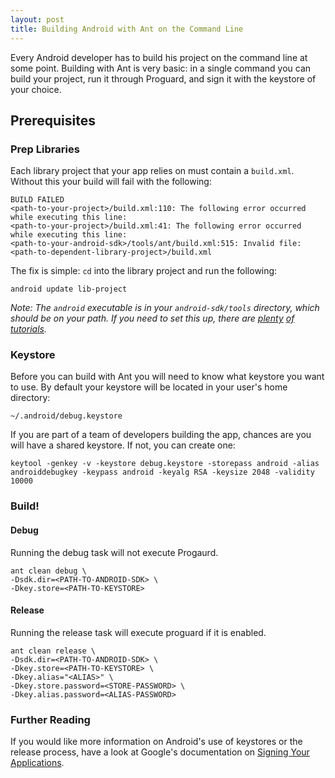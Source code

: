 ```yaml
---
layout: post
title: Building Android with Ant on the Command Line
---
```


Every Android developer has to build his project on the command line at some point. Building with Ant is very basic: in a single command you can build your project, run it through Proguard, and sign it with the keystore of your choice.

## Prerequisites

### Prep Libraries

Each library project that your app relies on must contain a `build.xml`. Without this your build will fail with the following:

    BUILD FAILED
    <path-to-your-project>/build.xml:110: The following error occurred while executing this line:
    <path-to-your-project>/build.xml:41: The following error occurred while executing this line:
    <path-to-your-android-sdk>/tools/ant/build.xml:515: Invalid file: <path-to-dependent-library-project>/build.xml

The fix is simple: `cd` into the library project and run the following:

    android update lib-project

*Note: The `android` executable is in your `android-sdk/tools` directory, which should be on your path. If you need to set this up, there are [plenty](http://spring.io/guides/gs/android/) [of](http://www.talkandroid.com/guides/developer/android-sdk-install-guide/) [tutorials](https://www.youtube.com/watch?v=k4FWDkzR7DA).*

### Keystore ###

Before you can build with Ant you will need to know what keystore you want to use. By default your keystore will be located in your user's home directory:

    ~/.android/debug.keystore

If you are part of a team of developers building the app, chances are you will have a shared keystore. If not, you can create one:

    keytool -genkey -v -keystore debug.keystore -storepass android -alias androiddebugkey -keypass android -keyalg RSA -keysize 2048 -validity 10000

### Build! ###

#### Debug

Running the debug task will not execute Progaurd.

    ant clean debug \
    -Dsdk.dir=<PATH-TO-ANDROID-SDK> \
    -Dkey.store=<PATH-TO-KEYSTORE>

#### Release ####

Running the release task will execute proguard if it is enabled.

    ant clean release \
    -Dsdk.dir=<PATH-TO-ANDROID-SDK> \
    -Dkey.store=<PATH-TO-KEYSTORE> \
    -Dkey.alias="<ALIAS>" \
    -Dkey.store.password=<STORE-PASSWORD> \
    -Dkey.alias.password=<ALIAS-PASSWORD>

### Further Reading ###

If you would like more information on Android's use of keystores or the release process, have a look at Google's documentation on [Signing Your Applications](http://developer.android.com/tools/publishing/app-signing.html).
